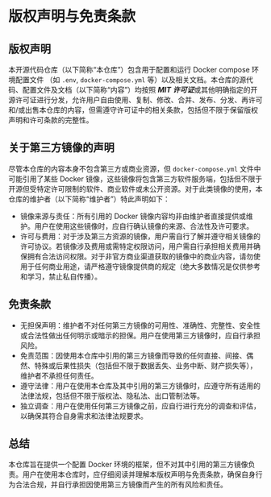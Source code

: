 # 版权声明与免责条款
## 版权声明
本开源代码仓库（以下简称“本仓库”）包含用于配置和运行 Docker compose 环境配置文件 （如 `.env`, `docker-compose.yml` 等）以及相关文档。本仓库的源代码、配置文件及文档（以下简称“内容”）均按照 ***MIT 许可证***或其他明确指定的开源许可证进行分发，允许用户自由使用、复制、修改、合并、发布、分发、再许可和/或出售本仓库的内容，但需遵守许可证中的相关条款，包括但不限于保留版权声明和许可条款的完整性。
## 关于第三方镜像的声明
尽管本仓库的内容本身不包含第三方或商业资源，但 `docker-compose.yml` 文件中可能引用了某些 Docker 镜像，这些镜像将包含第三方软件服务端，包括但不限于开源但受特定许可限制的软件、商业软件或未公开资源。对于此类镜像的使用，本仓库的维护者（以下简称“维护者”）特此声明如下：
- 镜像来源与责任：所有引用的 Docker 镜像内容均非由维护者直接提供或维护。用户在使用这些镜像时，应自行确认镜像的来源、合法性及许可要求。
- 许可与费用：对于涉及第三方资源的镜像，用户需自行了解并遵守相关镜像的许可协议。若镜像涉及费用或需特定权限访问，用户需自行承担相关费用并确保拥有合法访问权限。对于非官方商业渠道获取的镜像中的商业内容，请勿使用于任何商业用途，请严格遵守镜像提供商的规定（绝大多数情况是仅供参考和学习，禁止私自传播）。
## 免责条款
- 无担保声明：维护者不对任何第三方镜像的可用性、准确性、完整性、安全性或合法性做出任何明示或暗示的担保。用户在使用第三方镜像时，应自行承担风险。
- 免责范围：因使用本仓库中引用的第三方镜像而导致的任何直接、间接、偶然、特殊或后果性损失（包括但不限于数据丢失、业务中断、财产损失等），维护者不承担任何责任。
- 遵守法律：用户在使用本仓库及其中引用的第三方镜像时，应遵守所有适用的法律法规，包括但不限于版权法、隐私法、出口管制法等。
- 独立调查：用户在使用任何第三方镜像之前，应自行进行充分的调查和评估，以确保其符合自身需求和法律法规要求。
## 总结
本仓库旨在提供一个配置 Docker 环境的框架，但不对其中引用的第三方镜像负责。用户在使用本仓库时，应仔细阅读并理解本版权声明与免责条款，确保自身行为合法合规，并自行承担因使用第三方镜像而产生的所有风险和责任。